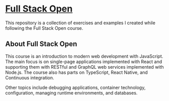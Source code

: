 # [Full Stack Open](https://fullstackopen.com/en/)

This repository is a collection of exercises and examples I created while following the Full Stack Open course.

## About Full Stack Open

This course is an introduction to modern web development with JavaScript. The main focus is on single-page applications implemented with React and supporting them with RESTful and GraphQL web services implemented with Node.js. The course also has parts on TypeScript, React Native, and Continuous integration.

Other topics include debugging applications, container technology, configuration, managing runtime environments, and databases.
